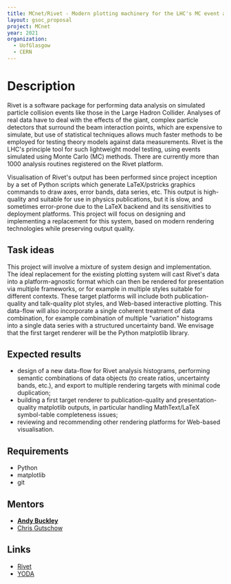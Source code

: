 ```yaml
---
title: MCnet/Rivet - Modern plotting machinery for the LHC's MC event analysis tool
layout: gsoc_proposal
project: MCnet
year: 2021
organization:
  - UofGlasgow
  - CERN
---
```


# Description

Rivet is a software package for performing data analysis on simulated particle collision events like those in the Large Hadron Collider. Analyses of real data have to deal with the effects of the giant, complex particle detectors that surround the beam interaction points, which are expensive to simulate, but use of statistical techniques allows much faster methods to be employed for testing theory models against data measurements. Rivet is the LHC's principle tool for such lightweight model testing, using events simulated using Monte Carlo (MC) methods. There are currently more than 1000 analysis routines registered on the Rivet platform.

Visualisation of Rivet's output has been performed since project inception by a set of Python scripts which generate LaTeX/pstricks graphics commands to draw axes, error bands, data series, etc. This output is high-quality and suitable for use in physics publications, but it is slow, and sometimes error-prone due to the LaTeX backend and its sensitivities to deployment platforms. This project will focus on designing and implementing a replacement for this system, based on modern rendering technologies while preserving output quality.


## Task ideas

This project will involve a mixture of system design and implementation. The ideal replacement for the existing plotting system will cast Rivet's data into a platform-agnostic format which can then be rendered for presentation via multiple frameworks, or for example in multiple styles suitable for different contexts. These target platforms will include both publication-quality and talk-quality plot styles, and Web-based interactive plotting. This data-flow will also incorporate a single coherent treatment of data combination, for example combination of multiple "variation" histograms into a single data series with a structured uncertainty band. We envisage that the first target renderer will be the Python matplotlib library.


## Expected results

 * design of a new data-flow for Rivet analysis histograms, performing semantic combinations of data objects (to create ratios, uncertainty bands, etc.), and export to multiple rendering targets with minimal code duplication;
 * building a first target renderer to publication-quality and presentation-quality matplotlib outputs, in particular handling MathText/LaTeX symbol-table completeness issues;
 * reviewing and recommending other rendering platforms for Web-based visualisation.


## Requirements

 * Python
 * matplotlib
 * git


## Mentors

 * **[Andy Buckley](mailto:andy.buckley@cern.ch)**
 * [Chris Gutschow](mailto:chris.g@cern.ch)


## Links

 * [Rivet](https://rivet.hepforge.org)
 * [YODA](https://yoda.hepforge.org)
